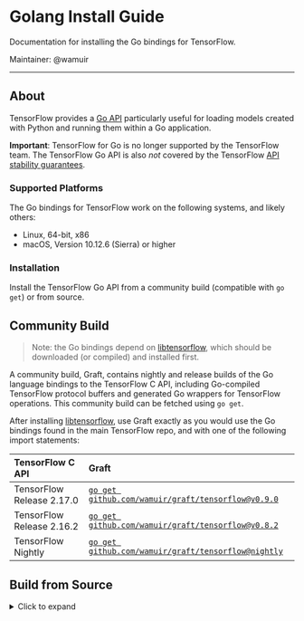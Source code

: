 # Golang Install Guide 

Documentation for installing the Go bindings for TensorFlow.

Maintainer: @wamuir

* * *

## About

TensorFlow provides a
[Go API](https://pkg.go.dev/github.com/tensorflow/tensorflow/tensorflow/go)
particularly useful for loading models created with Python and running them
within a Go application.

**Important**: TensorFlow for Go is no longer supported by the TensorFlow team.
The TensorFlow Go API is also *not* covered by the TensorFlow
[API stability guarantees](https://www.tensorflow.org/guide/versions).

### Supported Platforms

The Go bindings for TensorFlow work on the following systems, and likely others:

* Linux, 64-bit, x86
* macOS, Version 10.12.6 (Sierra) or higher

### Installation

Install the TensorFlow Go API from a community build (compatible with `go get`)
or from source.

## Community Build

> Note: the Go bindings depend on
> [libtensorflow](https://www.tensorflow.org/install/lang_c), which should be
> downloaded (or compiled) and installed first.


A community build, Graft, contains nightly and release builds of the Go
language bindings to the TensorFlow C API, including Go-compiled TensorFlow
protocol buffers and generated Go wrappers for TensorFlow operations. This
community build can be fetched using `go get`.

After installing [libtensorflow](https://www.tensorflow.org/install/lang_c),
use Graft exactly as you would use the Go bindings found in the main TensorFlow
repo, and with one of the following import statements:


| TensorFlow C API          | Graft                                                                                               |
| :------------------------ | :-------------------------------------------------------------------------------------------------- |
| TensorFlow Release 2.17.0 | [`go get github.com/wamuir/graft/tensorflow@v0.9.0`](https://github.com/wamuir/graft/tree/v0.9.0)   |
| TensorFlow Release 2.16.2 | [`go get github.com/wamuir/graft/tensorflow@v0.8.2`](https://github.com/wamuir/graft/tree/v0.8.2)   |
| TensorFlow Nightly        | [`go get github.com/wamuir/graft/tensorflow@nightly`](https://github.com/wamuir/graft/tree/nightly) |


## Build from Source

<details>
<summary>Click to expand</summary>

> Note: these build instructions are specific to TensorFlow 2.17.0

### 1. Install the TensorFlow C Library

Install the [TensorFlow C library](https://www.tensorflow.org/install/lang_c). This
library is required for use of the TensorFlow Go package at runtime. For example,
on Linux (64-bit, x86):

  ```sh
  $ curl -L https://storage.googleapis.com/tensorflow/versions/2.17.0/libtensorflow-cpu-linux-x86_64.tar.gz | tar xz --directory /usr/local
  $ ln -s external/local_tsl/tsl /usr/local/include/tsl
  $ ldconfig
  ```

### 2. Install the Protocol Buffers Library and Compiler

Install the [protocol buffers library and compiler](https://developers.google.com/protocol-buffers).
The compiler and well-known proto type files from the library are required
during installation of the Go bindings.

- Linux, using `apt` or `apt-get`, for example:

  ```sh
  $ apt install libprotobuf-dev protobuf-compiler
  ```

- MacOS, using [Homebrew](https://brew.sh/):

  ```sh
  $ brew install protobuf
  ```

### 3. Install and Setup the TensorFlow Go API

***The use of `go get` is not currently supported for installation of the TensorFlow Go API.
Instead, follow these instructions.***

- First, note the location of your Go workspace. The remaining installation
  steps must be performed inside your Go workspace.

  ```sh
  $ go env GOPATH
  ```

- Clone the TensorFlow source repository, substituting the location of your Go
  workspace for `/go` in the command below.

  ```sh
  $ git clone --branch v2.17.0 https://github.com/tensorflow/tensorflow.git /go/src/github.com/tensorflow/tensorflow
  ```

- Change the working directory to the base of the cloned TensorFlow repository,
  substituting the the location of your Go workspace for `/go` in the command
  below.
 
   ```sh
   $ cd /go/src/github.com/tensorflow/tensorflow
   ```

- Initialize a new go.mod file.

   ```sh
   $ go mod init github.com/tensorflow/tensorflow
   ```

- Patch TensorFlow core protos to declare Go package.

   ```sh
   $ sed -i '4 i option go_package = "github.com\/tensorflow\/tensorflow\/tensorflow\/go\/core\/framework\/dataset_go_proto";' tensorflow/core/framework/dataset.proto
   $ sed -i '9 c option go_package = "github.com\/tensorflow\/tensorflow\/tensorflow\/go\/core\/framework\/graph_debug_info_go_proto";' tensorflow/core/framework/graph_debug_info.proto
   $ sed -i '4 i option go_package = "github.com\/tensorflow\/tensorflow\/tensorflow\/go\/core\/framework\/optimized_function_graph_go_proto";' tensorflow/core/framework/optimized_function_graph.proto
   ```

- Patch Tensor Standard Library (TSL) protos to declare Go package.

   ```sh
   $ sed -i '5 c option go_package = "github.com\/google\/tsl\/tsl\/go_proto";' third_party/xla/third_party/tsl/tsl/protobuf/bfc_memory_map.proto
   $ sed -i '5 c option go_package = "github.com\/google\/tsl\/tsl\/go_proto";' third_party/xla/third_party/tsl/tsl/protobuf/coordination_config.proto
   $ sed -i '7 c option go_package = "github.com\/google\/tsl\/tsl\/go_proto";' third_party/xla/third_party/tsl/tsl/protobuf/coordination_service.proto
   $ sed -i '6 c option go_package = "github.com\/google\/tsl\/tsl\/go_proto";' third_party/xla/third_party/tsl/tsl/protobuf/distributed_runtime_payloads.proto
   $ sed -i '8 c option go_package = "github.com\/google\/tsl\/tsl\/go_proto";' third_party/xla/third_party/tsl/tsl/protobuf/dnn.proto
   $ sed -i '12 c option go_package = "github.com\/google\/tsl\/tsl\/go_proto";' third_party/xla/third_party/tsl/tsl/protobuf/error_codes.proto
   $ sed -i '8 c option go_package = "github.com\/google\/tsl\/tsl\/go_proto";' third_party/xla/third_party/tsl/tsl/protobuf/histogram.proto
   $ sed -i '5 c option go_package = "github.com\/google\/tsl\/tsl\/go_proto";' third_party/xla/third_party/tsl/tsl/protobuf/rpc_options.proto
   $ sed -i '10 c option go_package = "github.com\/google\/tsl\/tsl\/go_proto";' third_party/xla/third_party/tsl/tsl/protobuf/status.proto
   $ sed -i '13 i option go_package = "github.com\/google\/tsl\/tsl\/go_proto";' third_party/xla/third_party/tsl/tsl/protobuf/test_log.proto
   ```

- Patch tensorflow/go/genop to generate TF and TSL protobufs.

   ```sh
   $ sed -i '71d;72d' tensorflow/go/genop/generate.sh
   $ sed -i '71 i \    ${TF_DIR}\/third_party\/xla\/xla\/autotuning.proto \\' tensorflow/go/genop/generate.sh
   $ sed -i '72 i \    ${TF_DIR}\/third_party\/xla\/third_party\/tsl\/tsl\/protobuf\/*.proto; do \\' tensorflow/go/genop/generate.sh
   $ sed -i '74 i \    -I ${TF_DIR}/third_party/xla/third_party/tsl \\' tensorflow/go/genop/generate.sh
   $ sed -i '75 i \    -I ${TF_DIR}/third_party/xla \\' tensorflow/go/genop/generate.sh
   ```

- Generate wrappers and protocol buffers.

   ```sh
   $ (cd tensorflow/go/op && go generate)
   ```

- Use Go Mod's `replace` directive to locate TSL protos.

   ```sh
   $ go mod edit -require github.com/google/tsl@v0.0.0+incompatible
   $ go mod edit -replace github.com/google/tsl=/go/src/github.com/google/tsl
   ```

- Initialize a new go.mod for TSL and add dependencies.

   ```sh
   $ (cd /go/src/github.com/google/tsl && go mod init github.com/google/tsl && go mod tidy)
   ```

- Add missing modules.

   ```sh
   $ go mod tidy
   ```

- Test the installation.
   ```sh
   $ go test ./...
   ``` 


## Usage

### Applications must use Go Mod's `replace` directive

The `replace` directive instructs Go to use the local installation and must be
added to `go.mod` for every Go module that depends on the API.  Point the
replace directive to the location within your Go workspace where you [installed
the API](#installation-and-setup), substituting the location of your Go
workspace for `/go` in the command below:

```sh
$ go mod init hello-world
$ go mod edit -require github.com/google/tsl@v0.0.0+incompatible
$ go mod edit -require github.com/tensorflow/tensorflow@v2.17.0+incompatible
$ go mod edit -replace github.com/google/tsl=/go/src/github.com/google/tsl
$ go mod edit -replace github.com/tensorflow/tensorflow=/go/src/github.com/tensorflow/tensorflow
$ go mod tidy
```


### Example program

With the TensorFlow Go API [installed](#installation-and-setup), create an
example program with the following source code (`hello_tf.go`):

```go
package main

import (
	tf "github.com/tensorflow/tensorflow/tensorflow/go"
	"github.com/tensorflow/tensorflow/tensorflow/go/op"
	"fmt"
)

func main() {
	// Construct a graph with an operation that produces a string constant.
	s := op.NewScope()
	c := op.Const(s, "Hello from TensorFlow version " + tf.Version())
	graph, err := s.Finalize()
	if err != nil {
		panic(err)
	}

	// Execute the graph in a session.
	sess, err := tf.NewSession(graph, nil)
	if err != nil {
		panic(err)
	}
	output, err := sess.Run(nil, []tf.Output{c}, nil)
	if err != nil {
		panic(err)
	}
	fmt.Println(output[0].Value())
}
```

#### Initialize go.mod for the example program:

```sh
$ go mod init app
$ go mod edit -require github.com/google/tsl@v0.0.0+incompatible
$ go mod edit -require github.com/tensorflow/tensorflow@v2.17.0+incompatible
$ go mod edit -replace github.com/google/tsl=/go/src/github.com/google/tsl
$ go mod edit -replace github.com/tensorflow/tensorflow=/go/src/github.com/tensorflow/tensorflow
$ go mod tidy
```

#### Then, run the example program:

```sh
$ go run hello_tf.go
```

The command outputs: `Hello from TensorFlow version *number*`

#### Success: TensorFlow for Go has been configured.


# Docker Example

A [Dockerfile is available](https://github.com/tensorflow/build/tree/master/golang_install_guide/example-program),
which executes the installation and setup process for the Go bindings and
builds the example program.  To use,
[install Docker](https://www.docker.com/get-started) and then run the
following commands:

```sh
$ docker build -t tensorflow/build:golang-example https://github.com/tensorflow/build.git#:golang_install_guide/example-program
$ docker run tensorflow/build:golang-example
```
</details>
